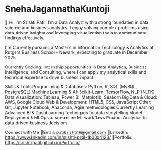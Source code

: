 # SnehaJagannathaKuntoji
👋 Hi, I'm Srishti Patil!
I'm a Data Analyst with a strong foundation in data science and business analytics. I enjoy solving complex problems using data-driven insights and leveraging visualization tools to communicate findings effectively.

I'm Currently pursuing a Master’s in Information Technology & Analytics at Rutgers Business School - Newark, expecting to graduate in December 2025.

Currently Seeking: Internship opportunities in Data Analytics, Business Intelligence, and Consulting, where I can apply my analytical skills and technical expertise to drive business impact.

Skills & Tools
Programming & Databases: Python, R, SQL (MySQL, PostgreSQL)
Machine Learning & AI: Scikit-Learn, TensorFlow, NLP (NLTK)
Data Visualization: Tableau, Power BI, Matplotlib, Seaborn
Big Data & Cloud: AWS, Google Cloud
Web & Development: HTML5, CSS, JavaScript
Other: Git, Jupyter Notebook, Anaconda, Agile methodologies
Currently Learning
Advanced BI & Dashboarding Techniques for data storytelling
Model Deployment & MLOps to streamline ML workflows
Product Analytics for data-driven business decisions

Connect with Me
🔗Email: patilsrishti19@gmail.com
🔗LinkedIn: https://www.linkedin.com/in/srishti-patil-1b00b4123/
🔗Portfolio: https://srishtiipatil.github.io/Portfolio/
